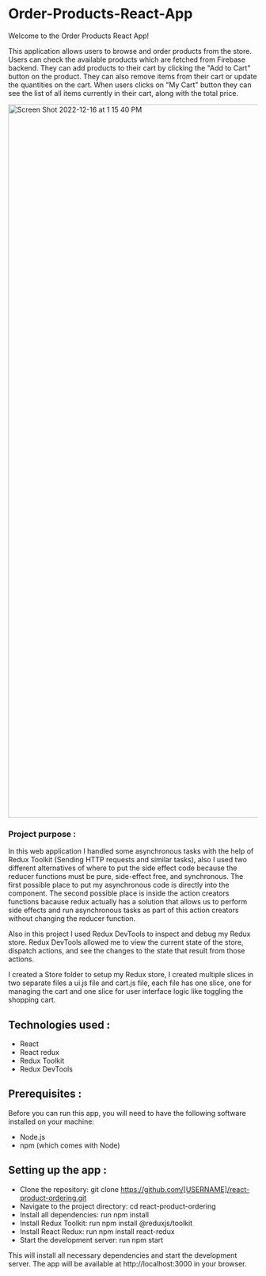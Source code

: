 # Order-Products-React-App

Welcome to the Order Products React App!

This application allows users to browse and order products from the store. Users can check the available products which are fetched from Firebase backend.
They can add products to their cart by clicking the "Add to Cart" button on the product. They can also remove items from their cart or update the quantities on the cart. When users clicks on "My Cart" button they can see the list of all items currently in their cart, along with the total price.

<img width="1440" alt="Screen Shot 2022-12-16 at 1 15 40 PM" src="https://user-images.githubusercontent.com/95029840/208096241-dcca5067-5328-4aee-bab0-0feeae4578e7.png">



### Project purpose :

In this web application I handled some asynchronous tasks with the help of Redux Toolkit (Sending HTTP requests and similar tasks), also I used two different alternatives of where to put the side effect code because the reducer functions must be pure, side-effect free, and synchronous. The first possible place to put my asynchronous code is directly into the component. The second possible place is inside the action creators functions bacause redux actually has a solution that allows us to perform side effects and run asynchronous tasks as part of this action creators without changing the reducer function. 

Also in this project I used Redux DevTools to inspect and debug my Redux store. Redux DevTools allowed me to view the current state of the store, dispatch actions, and see the changes to the state that result from those actions.


I created a Store folder to setup my Redux store, I created multiple slices in two separate files a ui.js file and cart.js file, each file has one slice, one for managing the cart and one slice for user interface logic like toggling the shopping cart.



## Technologies used :

- React
-  React redux 
-  Redux Toolkit 
-  Redux DevTools


## Prerequisites :

Before you can run this app, you will need to have the following software installed on your machine:

- Node.js
- npm (which comes with Node)

## Setting up the app :



- Clone the repository: git clone https://github.com/[USERNAME]/react-product-ordering.git
- Navigate to the project directory: cd react-product-ordering
- Install all dependencies: run npm install
- Install Redux Toolkit: run npm install @reduxjs/toolkit
- Install React Redux: run npm install react-redux
- Start the development server: run npm start


This will install all necessary dependencies and start the development server. The app will be available at http://localhost:3000 in your browser.

